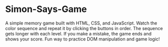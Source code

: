 # Simon-Says-Game
A simple memory game built with HTML, CSS, and JavaScript. Watch the color sequence and repeat it by clicking the buttons in order. The sequence gets longer with each level. If you make a mistake, the game ends and shows your score. Fun way to practice DOM manipulation and game logic!
